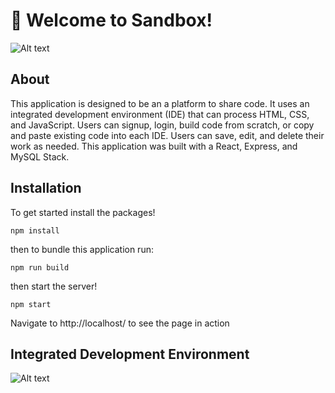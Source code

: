 # 🚀 Welcome to Sandbox!

![Alt text](/images/sandbox-tour.gif "App Demo")

## About

This application is designed to be an a platform to share code. It uses an integrated
development environment (IDE) that can process HTML, CSS, and JavaScript. Users can signup, login, build code from scratch, or copy and paste existing code into each IDE. Users can save, edit, and delete their work as needed. This application was built with a React, Express, and MySQL Stack.

## Installation

To get started install the packages!
```
npm install
```
then to bundle this application run:

```
npm run build
```

then start the server!

```
npm start
```

Navigate to http://localhost/ to see the page in action


## Integrated Development Environment


![Alt text](/images/sandbox-tour2.gif "App Demo")